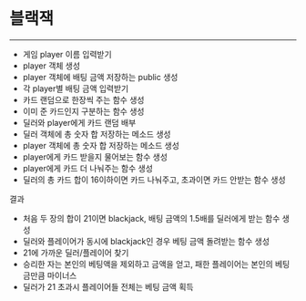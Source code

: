 # 블랙잭
---
* 게임 player 이름 입력받기
* player 객체 생성
* player 객체에 배팅 금액 저장하는 public 생성
* 각 player별 배팅 금액 입력받기
* 카드 랜덤으로 한장씩 주는 함수 생성
* 이미 준 카드인지 구분하는 함수 생성
* 딜러와 player에게 카드 랜덤 배부
* 딜러 객체에 총 숫자 합 저장하는 메소드 생성
* player 객체에 총 숫자 합 저장하는 메소드 생성
* player에게 카드 받을지 물어보는 함수 생성
* player에게 카드 더 나눠주는 함수 생성
* 딜러의 총 카드 합이 16이하이면 카드 나눠주고, 초과이면 카드 안받는 함수 생성

결과
* 처음 두 장의 합이 21이면 blackjack, 배팅 금액의 1.5배를 딜러에게 받는 함수 생성
* 딜러와 플레이어가 동시에 blackjack인 경우 베팅 금액 돌려받는 함수 생성
* 21에 가까운 딜러/플레이어 찾기
* 승리한 자는 본인의 베팅액을 제외하고 금액을 얻고, 패한 플레이어는 본인의 베팅금만큼 마이너스
* 딜러가 21 초과시 플레이어들 전체는 베팅 금액 획득
